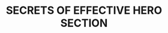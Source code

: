 ﻿---
 tags: articles
 desc: Uncover the essential key elements of an effective hero section that will attract potential clients to your thriving business.
 title: SECRETS OF EFFECTIVE HERO SECTION
 image: /assets/hero.webp
 intro: The hero section is the first thing visitors see when they land on your website. It sets the stage for the rest of your content and can make or break your site’s first impression. A well-crafted hero section grabs attention, communicates your core message, and encourages visitors to explore further. But how do you create a hero section that is both visually appealing and effective? Whether you’re a startup business or a developer showcasing your work, this space is your chance to connect with your audience instantly.

    Designing a hero section isn’t just about aesthetics—it’s about strategy. Visitors come to your site with a purpose. They’re looking for answers, solutions, or value. An effective hero section addresses these needs right away, making it clear why they should stay and explore your content further. Here are some essential strategies to consider when designing a hero section that not only looks great but also drives results.
 header1: 1. Offer a Solution-Oriented Headline
 desc1: Your headline isn’t just a place to display clever taglines; it’s where you address the reason visitors are on your site in the first place—to find solutions. Remember, customers aren’t there to be entertained; they’re seeking ways to solve their problems. A headline like “Boost Your Sales with Data-Driven Strategies” instantly communicates value and positions you as the answer they’re looking for. People are drawn to businesses that understand their needs and provide clear, actionable benefits. Focus on how your product or service can help them achieve their goals.

    To take it a step further, make your headline specific and direct. Avoid vague statements and opt for language that offers a clear outcome. For example, instead of saying, “Welcome to Our Website,” say something like “Helping Over 1,000 Businesses Scale with Custom Web Solutions.” This not only offers a solution but also reinforces credibility through numbers. By incorporating this strategy, you not only show visitors what you can do but also build trust right from the start.
 header2: 2. Use Numbers to Build Trust
 desc2: Incorporating numbers in your hero section is an excellent way to build trust and establish authority. Phrases like “Trusted by 500+ Entrepreneurs Worldwide” or “Rated 4.9/5 by Our Clients” add a layer of authenticity and credibility to your business. Statistics catch the eye and make your claims more tangible. When visitors see specific numbers tied to your achievements, it creates a sense of reliability and trustworthiness. Including such figures in your hero section reassures potential customers that they’re in good hands, making them more likely to explore further.

    The power of numbers is rooted in psychology—people are more likely to trust data-backed information. When you showcase how many clients you’ve helped, projects you’ve completed, or the positive feedback you’ve received, it turns your headline from a generic claim into a compelling fact. For instance, instead of simply stating “Professional Web Design Services,” a phrase like “Over 300 Websites Built for Businesses Like Yours” speaks volumes about your experience and capability. This builds confidence in potential clients, assuring them they’re making the right choice by considering your services.
 header3: 3. Engaging Call-to-Action (CTA)
 desc3: An effective hero section should guide visitors on what to do next, and that’s where your CTA comes in. A strong CTA doesn’t just ask visitors to “Click Here.” Instead, it leads them with intention and purpose, using phrases like “Get Your Free Consultation” or “Start Your Journey Today.” Your CTA should align with the message in your headline, creating a seamless flow that guides the visitor to take the next step. If your headline promises to boost their sales, your CTA could say, “See How We Can Help.”

   Your CTA button should stand out visually—using a contrasting color to draw attention and a readable font size that is accessible across all devices. Additionally, the language of your CTA should be action-oriented and specific. Instead of generic terms like “Learn More,” choose something like “Discover Our Solutions” or “See Our Success Stories.” These tailored phrases create a sense of urgency and engagement, motivating visitors to click and explore more about your offerings. An engaging CTA encourages visitors to take that first step, turning passive visitors into active leads.
 header4: 4. Visuals That Reinforce the Message
 desc4: The hero section is more than just words—it’s also about visuals. High-quality images, background videos, or even subtle animations can create a strong visual impact. Choose visuals that align with your brand identity and reinforce the message in your headline. If you’re running a product-based business, show the product in action. If you’re a designer, showcase some of your best work right at the top. Engaging visuals not only draw attention but also set the tone for the rest of the site.

   For example, a startup tech company could use an image of a bustling team at work to emphasize innovation and collaboration. Or, if you’re a freelance developer, a visually striking code snippet overlaid on a vibrant background could immediately tell visitors what you’re about. The key is to avoid generic stock images and focus on visuals that tell your unique story. Just remember, the goal is to complement your message, not to overwhelm it. The right visuals enhance your hero section, making your brand more memorable and relatable.
 
 
 conclusion: Creating an effective hero section is all about balance. It should be visually captivating, but not overwhelming; clear, yet concise. For startups or developers, this space is your opportunity to make a strong first impression and highlight what makes your business unique. By focusing on a solution-oriented headline, adding trust-building numbers, and crafting an engaging call-to-action, you can set the stage for a successful browsing experience and drive users to take the next step. Make your hero section count—because it’s the gateway to everything your site has to offer.
---

